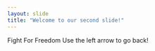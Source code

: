 ```yaml
---
layout: slide
title: "Welcome to our second slide!"
---
```

Fight For Freedom
Use the left arrow to go back!
